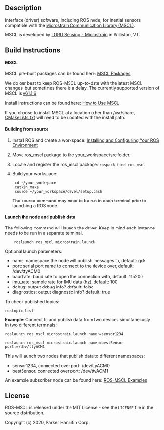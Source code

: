 ## Description

Interface (driver) software, including ROS node, for inertial sensors compatible with the [Microstrain Communication Library (MSCL)](https://github.com/LORD-MicroStrain/MSCL).

MSCL is developed by [LORD Sensing - Microstrain](http://microstrain.com) in Williston, VT. 


## Build Instructions

#### MSCL
MSCL pre-built packages can be found here: [MSCL Packages](https://github.com/LORD-MicroStrain/MSCL/releases/tag/v61.1.6)

We do our best to keep ROS-MSCL up-to-date with the latest MSCL changes, but sometimes there is a delay. The currently supported version of MSCL is [v61.1.6](https://github.com/LORD-MicroStrain/MSCL/releases/tag/v61.1.6)

Install instructions can be found here: [How to Use MSCL](https://github.com/LORD-MicroStrain/MSCL/blob/master/HowToUseMSCL.md#linux)

If you choose to install MSCL at a location other than /usr/share, [CMakeLists.txt](https://github.com/LORD-MicroStrain/ROS-MSCL/blob/master/CMakeLists.txt) will need to be updated with the install path.

#### Building from source
1. Install ROS and create a workspace: [Installing and Configuring Your ROS Environment](http://wiki.ros.org/ROS/Tutorials/InstallingandConfiguringROSEnvironment)

2. Move ros_mscl package to the your_workspace/src folder.

3. Locate and register the ros_mscl package: `rospack find ros_mscl`

4. Build your workspace:
        
        cd ~/your_workspace
        catkin_make
        source ~/your_workspace/devel/setup.bash
   The source command may need to be run in each terminal prior to launching a ROS node.
#### Launch the node and publish data
The following command will launch the driver. Keep in mind each instance needs to be run in a separate terminal.
            
        roslaunch ros_mscl microstrain.launch
Optional launch parameters:
- name: namespace the node will publish messages to, default: gx5
- port: serial port name to connect to the device over, default: /dev/ttyACM0
- baudrate: baud rate to open the connection with, default: 115200
- imu_rate: sample rate for IMU data (hz), default: 100
- debug: output debug info? default: false
- diagnostics: output diagnostic info? default: true
    
To check published topics:
        
    rostopic list

**Example**: Connect to and publish data from two devices simultaneously  
In two different terminals:
    
    roslaunch ros_mscl microstrain.launch name:=sensor1234

    roslaunch ros_mscl microstrain.launch name:=bestSensor port:=/dev/ttyACM1
This will launch two nodes that publish data to different namespaces:
- sensor1234, connected over port: /dev/ttyACM0
- bestSensor, connected over port: /dev/ttyACM1

An example subscriber node can be found here: [ROS-MSCL Examples](https://github.com/LORD-MicroStrain/ROS-MSCL/tree/master/Examples)  


## License
ROS-MSCL is released under the MIT License - see the `LICENSE` file in the source distribution.

Copyright (c)  2020, Parker Hannifin Corp.

